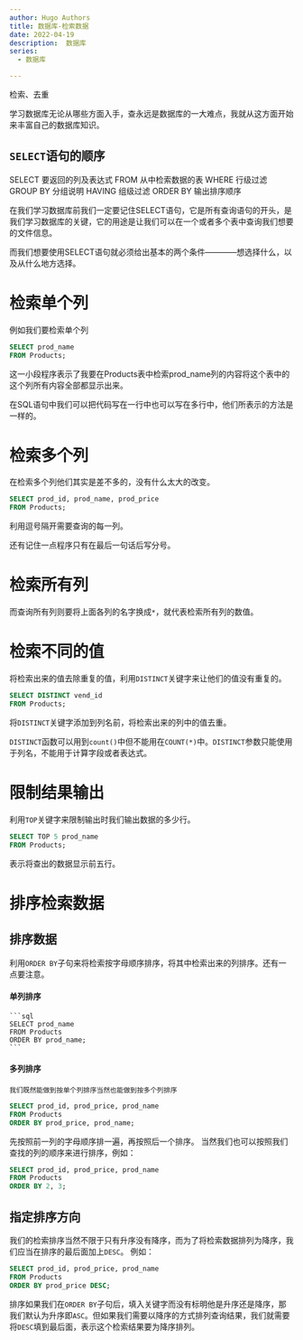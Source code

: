```yaml
---
author: Hugo Authors
title: 数据库-检索数据
date: 2022-04-19
description:  数据库
series:
  - 数据库

---
```

检索、去重

学习数据库无论从哪些方面入手，查永远是数据库的一大难点，我就从这方面开始来丰富自己的数据库知识。

<!--more-->

`SELECT`语句的顺序
----------------------------------------
SELECT                 要返回的列及表达式
FROM                   从中检索数据的表
WHERE                  行级过滤
GROUP BY               分组说明
HAVING                 组级过滤
ORDER BY               输出排序顺序

在我们学习数据库前我们一定要记住SELECT语句，它是所有查询语句的开头，是我们学习数据库的关键，它的用途是让我们可以在一个或者多个表中查询我们想要的文件信息。

而我们想要使用SELECT语句就必须给出基本的两个条件————想选择什么，以及从什么地方选择。

# 检索单个列
  例如我们要检索单个列
  ```sql
  SELECT prod_name
  FROM Products;
  ```
  这一小段程序表示了我要在Products表中检索prod_name列的内容将这个表中的这个列所有内容全部都显示出来。

  在SQL语句中我们可以把代码写在一行中也可以写在多行中，他们所表示的方法是一样的。

# 检索多个列
  在检索多个列他们其实是差不多的，没有什么太大的改变。

  ```sql
  SELECT prod_id, prod_name, prod_price
  FROM Products;
  ```
  利用逗号隔开需要查询的每一列。

  还有记住一点程序只有在最后一句话后写分号。

# 检索所有列
  而查询所有列则要将上面各列的名字换成`*`，就代表检索所有列的数值。

# 检索不同的值

  将检索出来的值去除重复的值，利用`DISTINCT`关键字来让他们的值没有重复的。
  ```sql
  SELECT DISTINCT vend_id
  FROM Products;
  ```
  将`DISTINCT`关键字添加到列名前，将检索出来的列中的值去重。

  `DISTINCT`函数可以用到`count()`中但不能用在`COUNT(*)`中。`DISTINCT`参数只能使用于列名，不能用于计算字段或者表达式。

# 限制结果输出

  利用`TOP`关键字来限制输出时我们输出数据的多少行。
  ```sql
  SELECT TOP 5 prod_name
  FROM Products;
  ```
  表示将查出的数据显示前五行。

# 排序检索数据

  ## 排序数据

   利用`ORDER BY`子句来将检索按字母顺序排序，将其中检索出来的列排序。还有一点要注意。
  #### 单列排序
    ```sql
    SELECT prod_name
    FROM Products
    ORDER BY prod_name;
    ```
  #### 多列排序
    我们既然能做到按单个列排序当然也能做到按多个列排序
   ```sql
   SELECT prod_id, prod_price, prod_name
   FROM Products
   ORDER BY prod_price, prod_name;
   ```
   先按照前一列的字母顺序排一遍，再按照后一个排序。
   当然我们也可以按照我们查找的列的顺序来进行排序，例如：
   ```sql
   SELECT prod_id, prod_price, prod_name
   FROM Products
   ORDER BY 2, 3;
   ```
  ## 指定排序方向

   我们的检索排序当然不限于只有升序没有降序，而为了将检索数据排列为降序，我们应当在排序的最后面加上`DESC`。
   例如：
   ```sql
   SELECT prod_id, prod_price, prod_name
   FROM Products
   ORDER BY prod_price DESC;
   ```

   排序如果我们在`ORDER BY`子句后，填入关键字而没有标明他是升序还是降序，那我们默认为升序即`ASC`。但如果我们需要以降序的方式排列查询结果，我们就需要将`DESC`填到最后面，表示这个检索结果要为降序排列。


